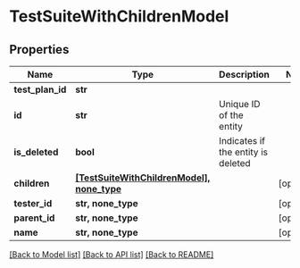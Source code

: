 # TestSuiteWithChildrenModel


## Properties
Name | Type | Description | Notes
------------ | ------------- | ------------- | -------------
**test_plan_id** | **str** |  | 
**id** | **str** | Unique ID of the entity | 
**is_deleted** | **bool** | Indicates if the entity is deleted | 
**children** | [**[TestSuiteWithChildrenModel], none_type**](TestSuiteWithChildrenModel.md) |  | [optional] 
**tester_id** | **str, none_type** |  | [optional] 
**parent_id** | **str, none_type** |  | [optional] 
**name** | **str, none_type** |  | [optional] 

[[Back to Model list]](../README.md#documentation-for-models) [[Back to API list]](../README.md#documentation-for-api-endpoints) [[Back to README]](../README.md)


